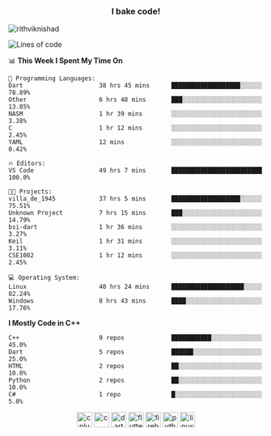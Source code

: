 <h3 align="center">I bake code!</h3>

<p align="left"> <img src="https://komarev.com/ghpvc/?username=rithviknishad" alt="rithviknishad" /> </p>

<!--START_SECTION:waka-->
![Lines of code](https://img.shields.io/badge/From%20Hello%20World%20I%27ve%20Written-688265%20lines%20of%20code-blue)

📊 **This Week I Spent My Time On** 

```text
💬 Programming Languages: 
Dart                     38 hrs 45 mins      ███████████████████░░░░░░   78.89% 
Other                    6 hrs 48 mins       ███░░░░░░░░░░░░░░░░░░░░░░   13.85% 
NASM                     1 hr 39 mins        ░░░░░░░░░░░░░░░░░░░░░░░░░   3.38% 
C                        1 hr 12 mins        ░░░░░░░░░░░░░░░░░░░░░░░░░   2.45% 
YAML                     12 mins             ░░░░░░░░░░░░░░░░░░░░░░░░░   0.42%

🔥 Editors: 
VS Code                  49 hrs 7 mins       █████████████████████████   100.0%

🐱‍💻 Projects: 
villa_de_1945            37 hrs 5 mins       ███████████████████░░░░░░   75.51% 
Unknown Project          7 hrs 15 mins       ███░░░░░░░░░░░░░░░░░░░░░░   14.79% 
bsi-dart                 1 hr 36 mins        ░░░░░░░░░░░░░░░░░░░░░░░░░   3.27% 
Keil                     1 hr 31 mins        ░░░░░░░░░░░░░░░░░░░░░░░░░   3.11% 
CSE1002                  1 hr 12 mins        ░░░░░░░░░░░░░░░░░░░░░░░░░   2.45%

💻 Operating System: 
Linux                    40 hrs 24 mins      ████████████████████░░░░░   82.24% 
Windows                  8 hrs 43 mins       ████░░░░░░░░░░░░░░░░░░░░░   17.76%

```

**I Mostly Code in C++** 

```text
C++                      9 repos             ███████████░░░░░░░░░░░░░░   45.0% 
Dart                     5 repos             ██████░░░░░░░░░░░░░░░░░░░   25.0% 
HTML                     2 repos             ██░░░░░░░░░░░░░░░░░░░░░░░   10.0% 
Python                   2 repos             ██░░░░░░░░░░░░░░░░░░░░░░░   10.0% 
C#                       1 repo              █░░░░░░░░░░░░░░░░░░░░░░░░   5.0%

```



<!--END_SECTION:waka-->

<p align="center">
  <img src="https://devicons.github.io/devicon/devicon.git/icons/cplusplus/cplusplus-original.svg" alt="cplusplus" width="30" height="30"/>
  <img src="https://devicons.github.io/devicon/devicon.git/icons/c/c-original.svg" alt="c" width="30" height="30"/>
  <img src="https://www.vectorlogo.zone/logos/dartlang/dartlang-icon.svg" alt="dart" width="30" height="30"/>
  <img src="https://www.vectorlogo.zone/logos/flutterio/flutterio-icon.svg" alt="flutter" width="30" height="30"/> 
  <img src="https://www.vectorlogo.zone/logos/firebase/firebase-icon.svg" alt="firebase" width="30" height="30"/> 
  <img src="https://devicons.github.io/devicon/devicon.git/icons/python/python-original.svg" alt="python" width="30" height="30"/> 
  <img src="https://devicons.github.io/devicon/devicon.git/icons/linux/linux-original.svg" alt="linux" width="30" height="30"/> 
</p>
